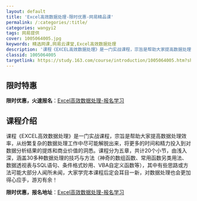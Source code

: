 ```yaml
---
layout: default
title: 'Excel高效数据处理-限时优惠-网易精品课'
permalink: /:categories/:title/
categories: wangyi2
tags: 网易提供
cover: 1005064005.jpg
keywords: 精选网课,网易云课堂,Excel高效数据处理
description: '课程《EXCEL高效数据处理》是一门实战课程，宗旨是帮助大家提高数据处理效率，从纷繁复杂的数据处理工作中尽可能解脱出来，'
classid: 1005064005
targetlink: https://study.163.com/course/introduction/1005064005.htm?share=1&shareId=1025206652&utm_campaign=share&utm_medium=iphoneShare&utm_source=&utm_u=1025206652
---
```


## 限时特惠

**限时优惠，火速报名**：[Excel高效数据处理-报名学习](https://study.163.com/course/introduction/1005064005.htm?share=1&shareId=1025206652&utm_campaign=share&utm_medium=iphoneShare&utm_source=&utm_u=1025206652)

## 课程介绍

课程《EXCEL高效数据处理》是一门实战课程，宗旨是帮助大家提高数据处理效率，从纷繁复杂的数据处理工作中尽可能解脱出来，将更多的时间和精力投入到对数据分析结果的提炼和商业价值的洞悉。课程分为五章，共计20个小节，由浅入深，涵盖30多种数据处理的技巧与方法（神奇的数组函数、常用函数另类用法、数据透视表与SQL语句、条件格式妙用、VBA自定义函数等），其中有些思路或方法可能大部分人闻所未闻，大家学完本课程后定会耳目一新，对数据处理也会更加得心应手，游刃有余！

**限时优惠，报名地址**：[Excel高效数据处理-报名学习](https://study.163.com/course/introduction/1005064005.htm?share=1&shareId=1025206652&utm_campaign=share&utm_medium=iphoneShare&utm_source=&utm_u=1025206652)

